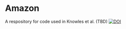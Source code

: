 # Amazon
A respository for code used in Knowles et al. (TBD) 
<a href="https://zenodo.org/badge/latestdoi/227462732"><img src="https://zenodo.org/badge/227462732.svg" alt="DOI"></a>

